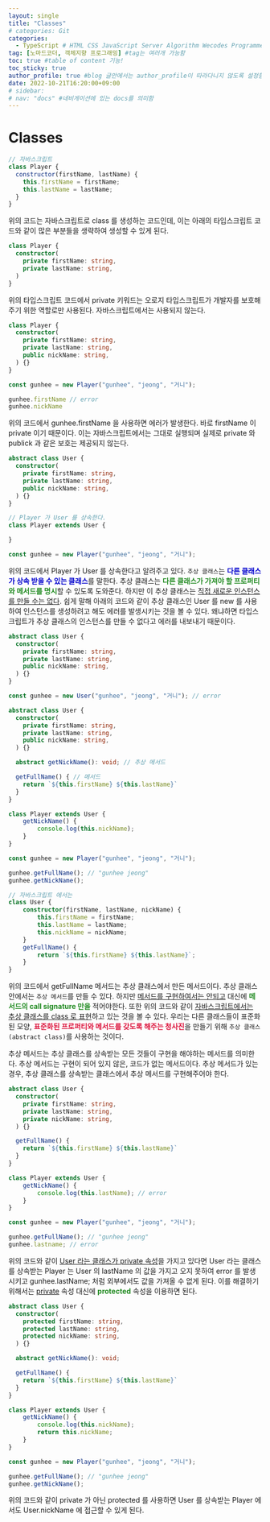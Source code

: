 ```yaml
---
layout: single
title: "Classes"
# categories: Git
categories:
  - TypeScript # HTML CSS JavaScript Server Algorithm Wecodes Programmers CS Github Blog
tag: [노마드코더, 객체지향 프로그래밍] #tag는 여러개 가능함
toc: true #table of content 기능!
toc_sticky: true
author_profile: true #blog 글안에서는 author_profile이 따라다니지 않도록 설정함
date: 2022-10-21T16:20:00+09:00
# sidebar:
# nav: "docs" #네비게이션에 있는 docs를 의미함
---
```

<style>
.crimson {
  color: crimson;
  font-weight: bold;
}

.mediumblue {
  color: mediumblue;
  font-weight: bold;
}

.forestgreen {
  color: forestgreen;
  font-weight: bold;
}
</style>

# Classes
```js
// 자바스크립트
class Player {
  constructor(firstName, lastName) {
    this.firstName = firstName;
    this.lastName = lastName;
  }
}
```

위의 코드는 자바스크립트로 class 를 생성하는 코드인데, 이는 아래의 타입스크립트 코드와 같이 많은 부분들을 생략하여 생성할 수 있게 된다.

```ts
class Player {
  constructor(
    private firstName: string,
    private lastName: string,
  )
}
```

위의 타입스크립트 코드에서 private 키워드는 오로지 타입스크립트가 개발자를 보호해주기 위한 역할로만 사용된다. 자바스크립트에서는 사용되지 않는다.

```ts
class Player {
  constructor(
    private firstName: string,
    private lastName: string,
    public nickName: string,
  ) {}
}

const gunhee = new Player("gunhee", "jeong", "거니");

gunhee.firstName // error
gunhee.nickName
```

위의 코드에서 gunhee.firstName 을 사용하면 에러가 발생한다. 바로 firstName 이 private 이기 때문이다. 이는 자바스크립트에서는 그대로 실행되며 실제로 private 와 publick 과 같은 보호는 제공되지 않는다.

```ts
abstract class User {
  constructor(
    private firstName: string,
    private lastName: string,
    public nickName: string,
  ) {}
}

// Player 가 User 를 상속한다.
class Player extends User { 

}

const gunhee = new Player("gunhee", "jeong", "거니");
```

위의 코드에서 Player 가 User 를 상속한다고 알려주고 있다. `추상 클래스`는 <span class="mediumblue">다른 클래스가 상속 받을 수 있는 클래스</span>를 말한다. 추상 클래스는 <span class="forestgreen">다른 클래스가 가져야 할 프로퍼티와 메서드를 명시</span>할 수 있도록 도와준다. 하지만 이 추상 클래스는 <u>직접 새로운 인스턴스를 만들 수는 없다</u>. 쉽게 말해 아래의 코드와 같이 추상 클래스인 User 를 new 를 사용하여 인스턴스를 생성하려고 해도 에러를 발생시키는 것을 볼 수 있다. 왜냐하면 타입스크립트가 추상 클래스의 인스턴스를 만들 수 없다고 에러를 내보내기 때문이다.

```ts
abstract class User {
  constructor(
    private firstName: string,
    private lastName: string,
    public nickName: string,
  ) {}
}

const gunhee = new User("gunhee", "jeong", "거니"); // error
```

```ts
abstract class User {
  constructor(
    private firstName: string,
    private lastName: string,
    public nickName: string,
  ) {}

  abstract getNickName(): void; // 추상 메서드

  getFullName() { // 메서드
    return `${this.firstName} ${this.lastName}`
  }
}

class Player extends User { 
    getNickName() {
        console.log(this.nickName);
    }
}

const gunhee = new Player("gunhee", "jeong", "거니");

gunhee.getFullName(); // "gunhee jeong"
gunhee.getNickName();

// 자바스크립트 에서는
class User {
    constructor(firstName, lastName, nickName) {
        this.firstName = firstName;
        this.lastName = lastName;
        this.nickName = nickName;
    }
    getFullName() {
        return `${this.firstName} ${this.lastName}`;
    }
}
```

위의 코드에서 getFullName 메서드는 추상 클래스에서 만든 메서드이다. 추상 클래스 안에서는 `추상 메서드`를 만들 수 있다. 하지만 <u>메서드를 구현하여서는 안되고</u> 대신에 <span class="forestgreen">메서드의 call signature 만을</span> 적어야한다. 또한 위의 코드와 같이 <u>자바스크립트에서는 추상 클래스를 class 로 표현</u>하고 있는 것을 볼 수 있다. 우리는 다른 클래스들이 표준화된 모양, <span class="crimson">표준화된 프로퍼티와 메서드를 갖도록 해주는 청사진</span>을 만들기 위해 `추상 클래스(abstract class)`를 사용하는 것이다.

추상 메서드는 추상 클래스를 상속받는 모든 것들이 구현을 해야하는 메서드를 의미한다. 추상 메서드는 구현이 되어 있지 않은, 코드가 없는 메서드이다. 추상 메서드가 있는 경우, <span class="meidumblue">추상 클래스를 상속받는 클래스에서 추상 메서드를 구현</span>해주어야 한다.

```ts
abstract class User {
  constructor(
    private firstName: string,
    private lastName: string,
    private nickName: string,
  ) {}

  getFullName() {
    return `${this.firstName} ${this.lastName}`
  }
}

class Player extends User { 
    getNickName() {
        console.log(this.lastName); // error
    }
}

const gunhee = new Player("gunhee", "jeong", "거니");

gunhee.getFullName(); // "gunhee jeong"
gunhee.lastname; // error
```

위의 코드와 같이 <u>User 라는 클래스가 private 속성</u>을 가지고 있다면 User 라는 클래스를 상속받는 Player 는 User 의 lastName 의 값을 가지고 오지 못하여 error 를 발생시키고 gunhee.lastName; 처럼 외부에서도 값을 가져올 수 없게 된다. 이를 해결하기 위해서는 <u>private</u> 속성 대신에 <span class="forestgreen">protected</span> 속성을 이용하면 된다.

```ts
abstract class User {
  constructor(
    protected firstName: string,
    protected lastName: string,
    protected nickName: string,
  ) {}

  abstract getNickName(): void;

  getFullName() {
    return `${this.firstName} ${this.lastName}`
  }
}

class Player extends User { 
    getNickName() {
        console.log(this.nickName);
        return this.nickName;
    }
}

const gunhee = new Player("gunhee", "jeong", "거니");

gunhee.getFullName(); // "gunhee jeong"
gunhee.getNickName();
```

위의 코드와 같이 private 가 아닌 protected 를 사용하면 User 를 상속받는 Player 에서도 User.nickName 에 접근할 수 있게 된다.

<!-- ① ② ③ ④ ⑤ ⑥ ⑦ ⑧ ⑨-->

<!-- ### 2. Link 넣기

```

유형 1: (설명어를 입력) : [gunhee's coding blog](https://gunhee-jeong.github.io/)
유형 2: (URL 자동연결) : <https://gunhee-jeong.github.io/>
유형 3: (동일 파일 내 '문단으로 이동') : [1. Header로 이동](###-1-header)

```

```bash
.next/static
        ├── AbmKMg9BFeVUuJ7lsQ1w8
        ├── chunks                 // 여러 페이지에서 공통으로 사용되는 번들 파일
        │       └──  pages         // 각 페이지의 번들 파일
        ├── runtime                // 웹팩과 next의 런타임과 관련된 번들 파일
        ├── css                    // 애플리케이션의 모든 페이지에 대한 글로벌 CSS 파일
        └── media                  // 정적으로 가져온 이미지 next/image가 여기에 해시 및 복사
```

<details>
<summary class="black">코드</summary>
<div markdown="1">

```jsx
// helloWorld!
const hello = 'hi';
```
</div>
</details>

1. 특수문자를 제거
2. 스페이스는 -로 바꾸고
3. 대문자는 소문자로!
   그래서 ### 1. Header -> #1-header
 
## Link: [google][https://www.google.com/]

### 3. 수평선

```

---

```

---

### 4. 라인 바꾸기

```

스페이스바를 2번 눌러주면 다음칸으로
이동할 수 있어요!

```

---

스페이스바를 2번 눌러주면
다음칸으로 이동할 수 있어요!

### 5. list 만들기

```

1. 1번
2. 2번
3. 3번

- 순서없는 list
  - 순서없는 list
    - 순서없는 list

```

1. 1번
2. 2번
3. 3번

- 순서없는 list
  - 순서없는 list
    - 순서없는 list

---

### 6. font 관련

```

**진하게** -> 볼드
_기울여서_ -> 이탤릭체
~~취소선~~ -> 취소선

<ul>밑줄넣기</ul> -> 밑줄
<span style="color:crimson">빨간 글씨</span> -> 글자색
이것이 `인라인` 입니다 -> 인라인 코드
```

**진하게** -> 볼드
_기울여서_ -> 이탤릭체
~~취소선~~ -> 취소선
<u>밑줄넣기</u> -> 밑줄
<span style="color:crimson">빨간 글씨</span>
이것이 `인라인` 입니다 -> 인라인 코드

---

### 7. 인용구문

```
> coding
>
> > JavaScript
> >
> > > 내가 프짱!
```

> coding
>
> > JavaScript
> >
> > > 내가 프짱!

---

### 8. 이미지 삽입

```
유형1: ('사이즈를 조절' -> HTML 태그 사용) : <img src="https://gunhee-jeong.github.io/assets/images/blogLogo.png" width="300" height="200">
유형2: (이미지 삽입 후 -> 링크 걸기)
[![이미지](https://gunhee-jeong.github.io/assets/images/blogLogo/blogLogo.png)](https://gunhee-jeong.github.io/)
```

유형1: ('사이즈를 조절' -> HTML 태그 사용) : <img src="https://gunhee-jeong.github.io/assets/images/blogLogo.png" width="300" height="200">
유형2: (이미지 삽입 후 -> 링크 걸기)
[![이미지](https://gunhee-jeong.github.io/assets/images/blogLogo.png)](https://gunhee-jeong.github.io/)

### 9. 표 만들기

```
||국어|영어|
| :--- | ---: | :--: |
|거니 | 100점 | 100점
|철수 | 100점 | 100점
```

|      |  국어 | 영어  |
| :--- | ----: | :---: |
| 거니 | 100점 | 100점 |
| 철수 | 100점 | 100점 |

> - header를 넣고 싶은 경우 ---을 사용하고 :을 이용하여 정렬에 사용함!

### 10. 토글 만들기

```
<details>
<summary>여기를 누르세요</summary>
<div markdown="1">
숨겨진 내용
</div>
</details>
```

<details>
<summary>여기를 누르세요</summary>
<div markdown="1">
숨겨진 내용
</details> -->
